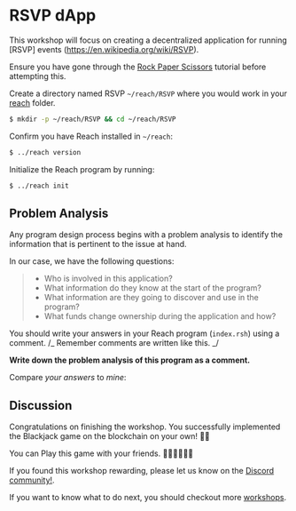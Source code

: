 # RSVP dApp

This workshop will focus on creating a decentralized application for running [RSVP] events (https://en.wikipedia.org/wiki/RSVP).

Ensure you have gone through the [Rock Paper Scissors](https://docs.reach.sh/tut/rps/#tut) tutorial before attempting this.

Create a directory named RSVP `~/reach/RSVP` where you would work in your [reach](https://docs.reach.sh/quickstart/#quickstart) folder.

```bash
$ mkdir -p ~/reach/RSVP && cd ~/reach/RSVP
```

Confirm you have Reach installed in `~/reach`:

```bash
$ ../reach version
```

Initialize the Reach program by running:

```bash
$ ../reach init
```

## **Problem Analysis**

Any program design process begins with a problem analysis to identify the information that is pertinent to the issue at hand.

In our case, we have the following questions:


> * Who is involved in this application?
> * What information do they know at the start of the program?
> * What information are they going to discover and use in the program?
> * What funds change ownership during the application and how?


You should write your answers in your Reach program (`index.rsh`) using a comment. /_ Remember comments are written like this. _/

**Write down the problem analysis of this program as a comment.**

Compare _your answers_ to _mine_:



## Discussion

Congratulations on finishing the workshop. You successfully implemented the Blackjack game on the blockchain on your own! 🥳🥳

You can Play this game with your friends. 🧑‍🤝‍🧑🧑‍🤝‍🧑

If you found this workshop rewarding, please let us know on the [Discord community!](https://discord.gg/AZsgcXu).

If you want to know what to do next, you should checkout more [workshops](https://docs.reach.sh/tut/#tuts).
